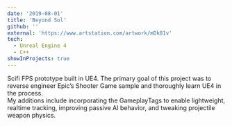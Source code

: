 ```yaml
---
date: '2019-08-01'
title: 'Beyond Sol'
github: ''
external: 'https://www.artstation.com/artwork/mDk81v'
tech:
  - Unreal Engine 4
  - C++
showInProjects: true
---
```


Scifi FPS prototype built in UE4. The primary goal of this project was to reverse engineer Epic’s Shooter Game sample and thoroughly learn UE4 in the process.  
My additions include incorporating the GameplayTags to enable lightweight, realtime tracking, improving passive AI behavior, and tweaking projectile weapon physics.
